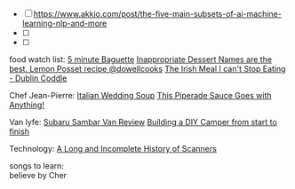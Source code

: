 - [ ] https://www.akkio.com/post/the-five-main-subsets-of-ai-machine-learning-nlp-and-more
- [ ] 
- [ ] 

food watch list:
[5 minute Baguette](https://youtu.be/Z-husjZkxHw?si=aH_DzDBim3uZvWC2)
[Inappropriate Dessert Names are the best. Lemon Posset recipe @dowellcooks](https://youtu.be/lx9s_wIO284?si=dtoy7kTry-c80kdC)
[The Irish Meal I can't Stop Eating - Dublin Coddle](https://youtu.be/RllUbQQ5feY?si=7zbp1_zUptDiCGe2)


Chef Jean-Pierre:
[Italian Wedding Soup](https://youtu.be/q9uEr0xR0ug?si=7yOHnuPL1050xSFj)
[This Piperade Sauce Goes with Anything!](https://youtu.be/NlUyP5A46g8?si=dbTrA1qukC9MZ72X)


Van lyfe:
[Subaru Sambar Van Review](https://youtu.be/TMQn3dZp-Vk?si=qjZZ0uGG3shJL2At)
[Building a DIY Camper from start to finish](https://youtu.be/NhWhBwXjcF8?si=TfjsmBCdNWfFvUZv)

Technology:
[A Long and Incomplete History of Scanners](https://youtu.be/DlgWsFJScU8?si=pr19KzCLeEduoUXA)


songs to learn:  
believe by Cher

